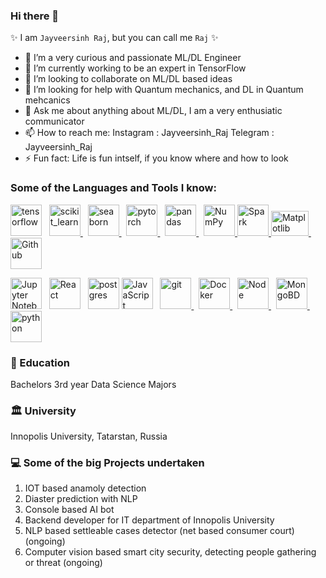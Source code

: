 ### Hi there 👋

✨ I am `Jayveersinh Raj`, but you can call me `Raj` ✨


- 🔭 I’m a very curious and passionate ML/DL Engineer
- 🌱 I’m currently working to be an expert in TensorFlow
- 👯 I’m looking to collaborate on ML/DL based ideas
- 🤔 I’m looking for help with Quantum mechanics, and DL in Quantum mehcanics
- 💬 Ask me about anything about ML/DL, I am a very enthusiatic communicator
- 📫 How to reach me:
      Instagram : Jayveersinh_Raj
      Telegram : Jayveersinh_Raj
- ⚡ Fun fact: Life is fun intself, if you know where and how to look 

### Some of the Languages and Tools I know:

<p align="left">
<a href="https://www.tensorflow.org" target="_blank" rel="noreferrer"> <img src="https://www.vectorlogo.zone/logos/tensorflow/tensorflow-icon.svg" alt="tensorflow" width="50" height="50"/></a> &nbsp; <a href="https://scikit-learn.org/" target="_blank" rel="noreferrer"> <img src="https://upload.wikimedia.org/wikipedia/commons/0/05/Scikit_learn_logo_small.svg" alt="scikit_learn" width="50" height="50"/> </a> &nbsp; <a href="https://seaborn.pydata.org/" target="_blank" rel="noreferrer"> <img src="https://seaborn.pydata.org/_images/logo-mark-lightbg.svg" alt="seaborn" width="50" height="50"/> </a> &nbsp; <a href="https://pytorch.org/" target="_blank" rel="noreferrer"> <img src="https://www.vectorlogo.zone/logos/pytorch/pytorch-icon.svg" alt="pytorch" width="50" height="50"/> </a> &nbsp; <a href="https://pandas.pydata.org/" target="_blank" rel="noreferrer"> <img src="https://c.tenor.com/sq1CGK9WxMUAAAAM/kung-fu-panda.gif" alt="pandas" width="50" height="50"/> </a> &nbsp; <a href="https://numpy.org/doc/" target="_blank" rel="noreferrer"> <img src="https://www.vectorlogo.zone/logos/numpy/numpy-icon.svg" alt="NumPy" width="50" height="50"/> </a>  <a href="https://spark.apache.org/docs/latest/api/python/" target="_blank" rel="noreferrer"> <img src="https://www.vectorlogo.zone/logos/apache_spark/apache_spark-ar21.svg" alt="Spark" width="50" height="50"/> </a> <a href="https://matplotlib.org/stable/index.html" target="_blank" rel="noreferrer"> <img src="https://seeklogo.com/images/M/matplotlib-logo-AEB3DC9BB4-seeklogo.com.png" alt="Matplotlib" width="60" height="40"/> </a>  &nbsp;  <a href="https://github.com/Jayveersinh-Raj" target="_blank" rel="noreferrer"> <img src="https://user-images.githubusercontent.com/69463767/186470688-90c75e77-fa97-42db-9285-8fd1182a596e.gif" alt="Github" width="50" height="50"/> </a>

<a href="https://jupyter.org/" target="_blank" rel="noreferrer"> <img alt="Jupyter Notebook" width="50" height="50" src="https://img.icons8.com/fluency/344/jupyter.png"></a> &nbsp; <a href="https://jupyter.org/" target="_blank" rel="noreferrer"> <img alt="React" width="50" height="50" src="https://user-images.githubusercontent.com/69463767/186477312-82a6b81f-dd63-463c-a2d3-3baed5bdd173.gif"></a>  &nbsp;  <a href="https://www.postgresql.org/docs/" target="_blank" rel="noreferrer"><img alt="postgres" width="50" height="50" src="https://img.icons8.com/color/344/postgreesql.png" /></a> <a href="https://developer.mozilla.org/en-US/docs/Web/JavaScript" target="_blank" rel="noreferrer"> <img src="https://user-images.githubusercontent.com/69463767/186471708-d516baca-b7e8-40d1-af3a-fa748b500f6f.gif" alt="JavaScript" width="50" height="50"/></a> &nbsp; <a href="https://git-scm.com/" target="_blank" rel="noreferrer"> <img src="https://www.vectorlogo.zone/logos/git-scm/git-scm-icon.svg" alt="git" width="50" height="50"/> </a>  &nbsp;  <a href="https://docs.docker.com/" target="_blank" rel="noreferrer"> <img src="https://c.tenor.com/z3Vqx6hmE5QAAAAC/whale-docker.gif" alt="Docker" width="50" height="50"/> </a>    &nbsp;   <a href="https://nodejs.org/en/docs/" target="_blank" rel="noreferrer"> <img src="https://img.icons8.com/color/344/nodejs.png" alt="Node" width="50" height="50"/> </a> &nbsp; <a href="https://www.mongodb.com/docs/" target="_blank" rel="noreferrer"> <img src="https://cdn.iconscout.com/icon/free/png-128/mongodb-5-1175140.png" alt="MongoBD" width="50" height="50"/> </a>   &nbsp;       <a href="https://www.python.org" target="_blank" rel="noreferrer"> <img src="https://user-images.githubusercontent.com/69463767/186472261-5fff8e82-c503-4daf-98ee-b41217a2d94f.gif" alt="python" width="50" height="50"/> </a>    </p>
 




 
 ### 📖 Education 
 Bachelors 3rd year Data Science Majors
 ### 🏛️ University
 Innopolis University, Tatarstan, Russia
 
 ### 💻 Some of the big Projects undertaken
  1. IOT based anamoly detection
  2. Diaster prediction with NLP
  3. Console based AI bot
  4. Backend developer for IT department of Innopolis University
  5. NLP based settleable cases detector (net based consumer court)(ongoing)
  6. Computer vision based smart city security, detecting people gathering or threat (ongoing)
